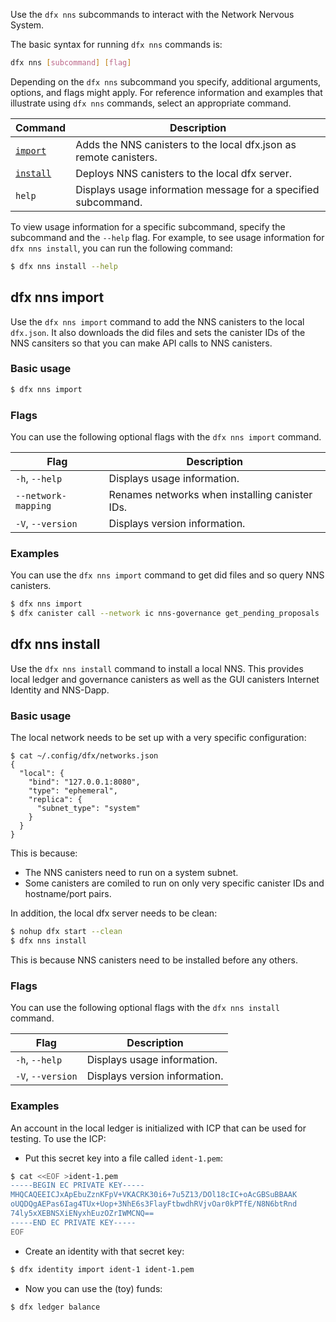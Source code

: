 
Use the `dfx nns` subcommands to interact with the Network Nervous System.

The basic syntax for running `dfx nns` commands is:

``` bash
dfx nns [subcommand] [flag]
```

Depending on the `dfx nns` subcommand you specify, additional arguments, options, and flags might apply. For reference information and examples that illustrate using `dfx nns` commands, select an appropriate command.

| Command                             | Description                                                                   |
|-------------------------------------|-------------------------------------------------------------------------------|
| [`import`](#_dfx_nns_import)        | Adds the NNS canisters to the local dfx.json as remote canisters.             |
| [`install`](#_dfx_nns_install)      | Deploys NNS canisters to the local dfx server.                                 |
| `help`                              | Displays usage information message for a specified subcommand.                |

To view usage information for a specific subcommand, specify the subcommand and the `--help` flag. For example, to see usage information for `dfx nns install`, you can run the following command:

``` bash
$ dfx nns install --help
```


## dfx nns import

Use the `dfx nns import` command to add the NNS canisters to the local `dfx.json`.  It also downloads the did files and sets the canister IDs of the NNS cansiters so that you can make API calls to NNS canisters.

### Basic usage

``` bash
$ dfx nns import
```

### Flags

You can use the following optional flags with the `dfx nns import` command.

| Flag                | Description                                   |
|---------------------|-----------------------------------------------|
| `-h`, `--help`      | Displays usage information.                   |
| `--network-mapping` | Renames networks when installing canister IDs. |
| `-V`, `--version`   | Displays version information.                 |

### Examples

You can use the `dfx nns import` command to get did files and so query NNS canisters.

``` bash
$ dfx nns import
$ dfx canister call --network ic nns-governance get_pending_proposals '()'
```

## dfx nns install

Use the `dfx nns install` command to install a local NNS. This provides local ledger and governance canisters as well as the GUI canisters Internet Identity and NNS-Dapp.

### Basic usage
The local network needs to be set up with a very specific configuration:
```
$ cat ~/.config/dfx/networks.json
{
  "local": {
    "bind": "127.0.0.1:8080",
    "type": "ephemeral",
    "replica": {
      "subnet_type": "system"
    }
  }
}
```

This is because:

* The NNS canisters need to run on a system subnet.
* Some canisters are comiled to run on only very specific canister IDs and hostname/port pairs.


In addition, the local dfx server needs to be clean:

``` bash
$ nohup dfx start --clean
$ dfx nns install
```

This is because NNS canisters need to be installed before any others.


### Flags

You can use the following optional flags with the `dfx nns install` command.

| Flag              | Description                   |
|-------------------|-------------------------------|
| `-h`, `--help`    | Displays usage information.   |
| `-V`, `--version` | Displays version information. |

### Examples

An account in the local ledger is initialized with ICP that can be used for testing.  To use the ICP:

* Put this secret key into a file called `ident-1.pem`:
``` bash
$ cat <<EOF >ident-1.pem
-----BEGIN EC PRIVATE KEY-----
MHQCAQEEICJxApEbuZznKFpV+VKACRK30i6+7u5Z13/DOl18cIC+oAcGBSuBBAAK
oUQDQgAEPas6Iag4TUx+Uop+3NhE6s3FlayFtbwdhRVjvOar0kPTfE/N8N6btRnd
74ly5xXEBNSXiENyxhEuzOZrIWMCNQ==
-----END EC PRIVATE KEY-----
EOF
```
* Create an identity with that secret key:
``` bash
$ dfx identity import ident-1 ident-1.pem
```
* Now you can use the (toy) funds:
``` bash
$ dfx ledger balance
```
